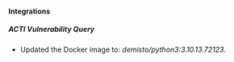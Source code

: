 #### Integrations
##### ACTI Vulnerability Query
- Updated the Docker image to: *demisto/python3:3.10.13.72123*.
